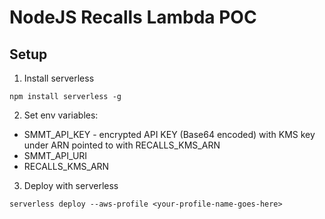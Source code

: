 # NodeJS Recalls Lambda POC 

## Setup

1. Install serverless

```npm install serverless -g```

2. Set env variables:
* SMMT_API_KEY - encrypted API KEY (Base64 encoded) with KMS key under ARN pointed to with RECALLS_KMS_ARN
* SMMT_API_URI
* RECALLS_KMS_ARN

3. Deploy with serverless

```serverless deploy --aws-profile <your-profile-name-goes-here>```
